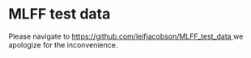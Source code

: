 # MLFF test data
Please navigate to [https://github.com/leifjacobson/MLFF_test_data
](https://github.com/leifjacobson/MLFF_test_data)
we apologize for the inconvenience.
